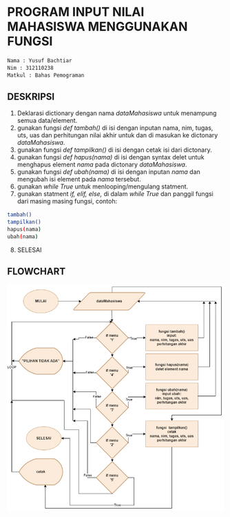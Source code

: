 # **PROGRAM INPUT NILAI MAHASISWA MENGGUNAKAN FUNGSI**

```sh
Nama : Yusuf Bachtiar
Nim : 312110238
Matkul : Bahas Pemograman
```

## **DESKRIPSI**

1. Deklarasi dictionary dengan nama _dataMahasiswa_ untuk menampung semua data/element.
2. gunakan fungsi _def tambah()_ di isi dengan inputan nama, nim, tugas, uts, uas dan perhitungan nilai akhir untuk dan di masukan ke dictonary _dataMahasiswa_.
3. gunakan fungsi _def tampilkan()_ di isi dengan cetak isi dari dictonary.
4. gunakan fungsi _def hapus(nama)_ di isi dengan syntax delet untuk menghapus element _nama_ pada dictonary _dataMahasiswa_.
5. gunakan fungsi _def ubah(nama)_ di isi dengan inputan _nama_ dan mengubah isi element pada _nama_ tersebut.
6. gunakan _while True_ untuk menlooping/mengulang statment.
7. gunakan statment _if, elif, else,_ di dalam _while True_ dan panggil fungsi dari masing masing fungsi, contoh:
```sh
tambah()
tampilkan()
hapus(nama)
ubah(nama)
```
8. SELESAI
## **FLOWCHART**
![.](png/flowchart.png)
